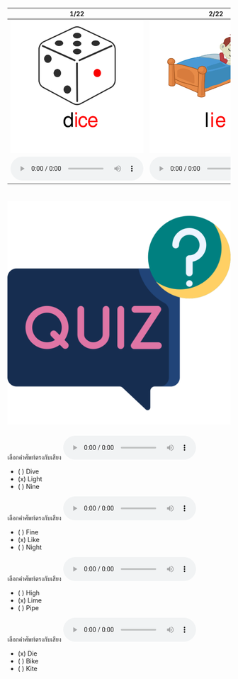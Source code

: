 <div class="carrousel">


|1/22|2/22|3/22|4/22|5/22|6/22|7/22|8/22|9/22|10/22|11/22|12/22|13/22|14/22|15/22|16/22|17/22|18/22|19/22|20/22|21/22|22/22|
| :----: | :----: | :----: | :----: | :----: | :----: | :----: | :----: | :----: | :----: | :----: | :----: | :----: | :----: | :----: | :----: | :----: | :----: | :----: | :----: | :----: | :----: |
|![](/media/img/ILongvowel__dice.svg)|![](/media/img/ILongvowel__lie.svg)|![](/media/img/ILongvowel__tie.svg)|![](/media/img/ILongvowel__bike.svg)|![](/media/img/ILongvowel__like.svg)|![](/media/img/ILongvowel__lime.svg)|![](/media/img/ILongvowel__time.svg)|![](/media/img/ILongvowel__fine.svg)|![](/media/img/ILongvowel__line.svg)|![](/media/img/ILongvowel__nine.svg)|![](/media/img/ILongvowel__wine.svg)|![](/media/img/ILongvowel__pipe.svg)|![](/media/img/ILongvowel__kite.svg)|![](/media/img/ILongvowel__dive.svg)|![](/media/img/ILongvowel__five.svg)|![](/media/img/ILongvowel__live.svg)|![](/media/img/ILongvowel__high.svg)|![](/media/img/ILongvowel__light.svg)|![](/media/img/ILongvowel__night.svg)|![](/media/img/ILongvowel__fly.svg)|![](/media/img/ILongvowel__cry.svg)|![](/media/img/ILongvowel__sky.svg)|
|![](/media/audio/dice.mp3)|![](/media/audio/lie.mp3)|![](/media/audio/tie.mp3)|![](/media/audio/bike.mp3)|![](/media/audio/like.mp3)|![](/media/audio/lime.mp3)|![](/media/audio/time.mp3)|![](/media/audio/fine.mp3)|![](/media/audio/line.mp3)|![](/media/audio/nine.mp3)|![](/media/audio/wine.mp3)|![](/media/audio/pipe.mp3)|![](/media/audio/kite.mp3)|![](/media/audio/dive.mp3)|![](/media/audio/five.mp3)|![](/media/audio/live.mp3)|![](/media/audio/high.mp3)|![](/media/audio/light.mp3)|![](/media/audio/night.mp3)|![](/media/audio/fly.mp3)|![](/media/audio/cry.mp3)|![](/media/audio/sky.mp3)|

</div>



# ![icon](/media/icons/quiz.svg) 


เลือกคำศัพท์ตรงกับเสียง ![](/media/audio/light.mp3) 
 - ( ) Dive
 - (x) Light
 - ( ) Nine


เลือกคำศัพท์ตรงกับเสียง ![](/media/audio/like.mp3) 
 - ( ) Fine
 - (x) Like
 - ( ) Night


เลือกคำศัพท์ตรงกับเสียง ![](/media/audio/lime.mp3) 
 - ( ) High
 - (x) Lime
 - ( ) Pipe


เลือกคำศัพท์ตรงกับเสียง ![](/media/audio/die.mp3) 
 - (x) Die
 - ( ) Bike
 - ( ) Kite


